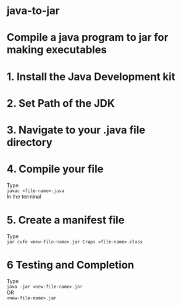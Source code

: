 # java-to-jar
Compile a java program to jar for making executables
===========================================
# 1. Install the Java Development kit
# 2. Set Path of the JDK
# 3. Navigate to your .java file directory
# 4. Compile your file
Type <br>
```javac <file-name>.java```
<br>
In the terminal
# 5. Create a manifest file
Type <br>
```jar cvfe <new-file-name>.jar Craps <file-name>.class```
# 6 Testing and Completion
Type <br>
```java -jar <new-file-name>.jar```
<br> OR <br>
```<new-file-name>.jar```
